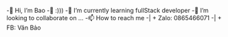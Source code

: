 -👋 Hi, I’m Bao
-💞️ :)))
-🌱 I’m currently learning fullStack developer
-👀 I’m looking to collaborate on ...
-📫 How to reach me
                -| + Zalo: 0865466071
                -| + FB: Văn Bảo 

<!---
TVBao2035/TVBao2035 is a ✨ special ✨ repository because its `README.md` (this file) appears on your GitHub profile.
You can click the Preview link to take a look at your changes.
--->
